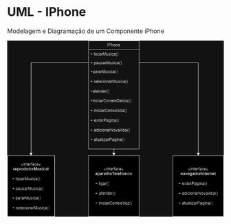 # UML - IPhone

Modelagem e Diagramação de um Componente iPhone

<img src="iphone/IPhone.drawio.png">
